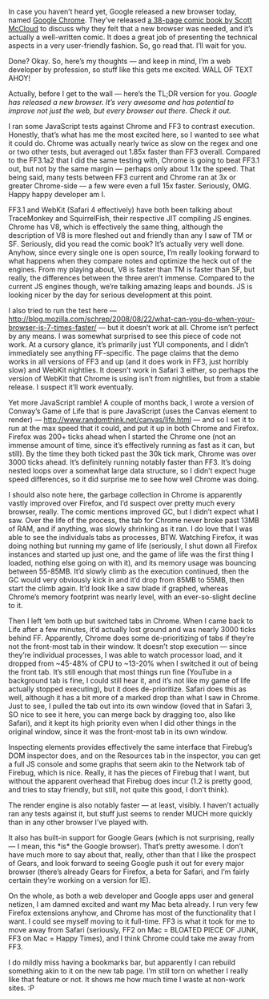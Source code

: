 In case you haven’t heard yet, Google released a new browser today, named [Google Chrome][1]. They’ve released [a 38-page comic book by Scott McCloud][2] to discuss why they felt that a new browser was needed, and it’s actually a well-written comic. It does a great job of presenting the technical aspects in a very user-friendly fashion. So, go read that. I’ll wait for you.

Done? Okay. So, here’s my thoughts — and keep in mind, I’m a web developer by profession, so stuff like this gets me excited. WALL OF TEXT AHOY!

Actually, before I get to the wall — here’s the TL;DR version for you. *Google has released a new browser. It’s very awesome and has potential to improve not just the web, but every browser out there. Check it out.*  
  
I ran some JavaScript tests against Chrome and FF3 to contrast execution. Honestly, that’s what has me the most excited here, so I wanted to see what it could do. Chrome was actually nearly twice as slow on the regex and one or two other tests, but averaged out 1.85x faster than FF3 overall. Compared to the FF3.1a2 that I did the same testing with, Chrome is going to beat FF3.1 out, but not by the same margin — perhaps only about 1.1x the speed. That being said, many tests between FF3 current and Chrome ran at 3x or greater Chrome-side — a few were even a full 15x faster. Seriously, OMG. Happy happy developer am I.

FF3.1 and WebKit (Safari 4 effectively) have both been talking about TraceMonkey and SquirrelFish, their respective JIT compiling JS engines. Chrome has V8, which is effectively the same thing, although the description of V8 is more fleshed out and friendly than any I saw of TM or SF. Seriously, did you read the comic book? It’s actually very well done. Anyhow, since every single one is open source, I’m really looking forward to what happens when they compare notes and optimize the heck out of the engines. From my playing about, V8 is faster than TM is faster than SF, but really, the differences between the three aren’t immense. Compared to the current JS engines though, we’re talking amazing leaps and bounds. JS is looking nicer by the day for serious development at this point.

I also tried to run the test here — http://blog.mozilla.com/schrep/2008/08/22/what-can-you-do-when-your-browser-is-7-times-faster/ — but it doesn’t work at all. Chrome isn’t perfect by any means. I was somewhat surprised to see this piece of code not work. At a cursory glance, it’s primarily just YUI components, and I didn’t immediately see anything FF-specific. The page claims that the demo works in all versions of FF3 and up (and it does work in FF3, just horribly slow) and WebKit nightlies. It doesn’t work in Safari 3 either, so perhaps the version of WebKit that Chrome is using isn’t from nightlies, but from a stable release. I suspect it’ll work eventually.

Yet more JavaScript ramble! A couple of months back, I wrote a version of Conway’s Game of Life that is pure JavaScript (uses the Canvas element to render) — http://www.randomthink.net/canvas/life.html — and so I set it to run at the max speed that it could, and put it up in both Chrome and Firefox. Firefox was 200+ ticks ahead when I started the Chrome one (not an immense amount of time, since it’s effectively running as fast as it can, but still). By the time they both ticked past the 30k tick mark, Chrome was over 3000 ticks ahead. It’s definitely running notably faster than FF3. It’s doing nested loops over a somewhat large data structure, so I didn’t expect huge speed differences, so it did surprise me to see how well Chrome was doing.

I should also note here, the garbage collection in Chrome is apparently vastly improved over Firefox, and I’d suspect over pretty much every browser, really. The comic mentions improved GC, but I didn’t expect what I saw. Over the life of the process, the tab for Chrome never broke past 13MB of RAM, and if anything, was slowly shrinking as it ran. I do love that I was able to see the individuals tabs as processes, BTW. Watching Firefox, it was doing nothing but running my game of life (seriously, I shut down all Firefox instances and started up just one, and the game of life was the first thing I loaded, nothing else going on with it), and its memory usage was bouncing between 55-85MB. It’d slowly climb as the execution continued, then the GC would very obviously kick in and it’d drop from 85MB to 55MB, then start the climb again. It’d look like a saw blade if graphed, whereas Chrome’s memory footprint was nearly level, with an ever-so-slight decline to it.

Then I left ‘em both up but switched tabs in Chrome. When I came back to Life after a few minutes, it’d actually lost ground and was nearly 3000 ticks behind FF. Apparently, Chrome does some de-prioritizing of tabs if they’re not the front-most tab in their window. It doesn’t stop execution — since they’re individual processes, I was able to watch processor load, and it dropped from ~45-48% of CPU to ~13-20% when I switched it out of being the front tab. It’s still enough that most things run fine (YouTube in a background tab is fine, I could still hear it, and it’s not like my game of life actually stopped executing), but it does de-prioritize. Safari does this as well, although it has a bit more of a marked drop than what I saw in Chrome. Just to see, I pulled the tab out into its own window (loved that in Safari 3, SO nice to see it here, you can merge back by dragging too, also like Safari), and it kept its high priority even when I did other things in the original window, since it was the front-most tab in its own window.

Inspecting elements provides effectively the same interface that Firebug’s DOM inspector does, and on the Resources tab in the inspector, you can get a full JS console and some graphs that seem akin to the Network tab of Firebug, which is nice. Really, it has the pieces of Firebug that I want, but without the apparent overhead that Firebug does incur (1.2 is pretty good, and tries to stay friendly, but still, not quite this good, I don’t think).

The render engine is also notably faster — at least, visibly. I haven’t actually ran any tests against it, but stuff just seems to render MUCH more quickly than in any other browser I’ve played with.

It also has built-in support for Google Gears (which is not surprising, really — I mean, this \*is\* the Google browser). That’s pretty awesome. I don’t have much more to say about that, really, other than that I like the prospect of Gears, and look forward to seeing Google push it out for every major browser (there’s already Gears for Firefox, a beta for Safari, and I’m fairly certain they’re working on a version for IE).

On the whole, as both a web developer and Google apps user and general netizen, I am damned excited and want my Mac beta already. I run very few Firefox extensions anyhow, and Chrome has most of the functionality that I want. I could see myself moving to it full-time. FF3 is what it took for me to move away from Safari (seriously, FF2 on Mac = BLOATED PIECE OF JUNK, FF3 on Mac = Happy Times), and I think Chrome could take me away from FF3.

I do mildly miss having a bookmarks bar, but apparently I can rebuild something akin to it on the new tab page. I’m still torn on whether I really like that feature or not. It shows me how much time I waste at non-work sites. :P

 [1]: http://www.google.com/chrome
 [2]: http://www.google.com/googlebooks/chrome/